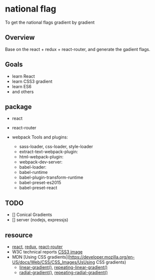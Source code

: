 
# national flag

To get the national flags gradient by gradient

## Overview

Base on the react + redux + react-router, and generate the gadient flags.

## Goals

- learn React
- learn CSS3 gradient
- learn ES6
- and others

## package

- react
- react-router
- webpack Tools and plugins:
	
	- sass-loader, css-loader, style-loader
	- extract-text-webpack-plugin:
	- html-webpack-plugin:
	- webpack-dev-server: 
	- babel-loader:
	- babel-runtime
	- babel-plugin-transform-runtime
	- babel-preset-es2015
	- babel-preset-react

## TODO

 - [] Conical Gradients
 - [] server (nodejs, expressjs)

## resource

- [react](http://facebook.github.io/react/), [redux](http://redux.js.org/), [react-router](https://github.com/reactjs/react-router)
- W3C technical reports [CSS3 image](https://www.w3.org/TR/css3-images/)
- MDN [Using CSS gradients](https://developer.mozilla.org/en-US/docs/Web/CSS/CSS_Images/UsUsing CSS gradients)
	* [linear-gradient()](https://developer.mozilla.org/en-US/docs/Web/CSS/linear-gradient), [repeating-linear-gradient()](https://developer.mozilla.org/en-US/docs/Web/CSS/repeating-linear-gradient)
	* [radial-gradient()](https://developer.mozilla.org/en-US/docs/Web/CSS/radial-gradient), [repeating-radial-gradient()](https://developer.mozilla.org/en-US/docs/Web/CSS/repeating-radial-gradient)

